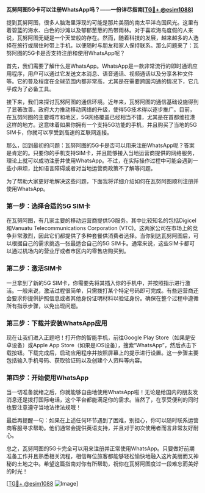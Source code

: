 **瓦努阿图5G卡可以注册WhatsApp吗？——一份详尽指南[[TG💪+ @esim1088](https://t.me/s/esim1088)]**

提到瓦努阿图，很多人脑海里浮现的可能是那片美丽的南太平洋岛国风光。这里有着碧蓝的海水、白色的沙滩以及郁郁葱葱的热带雨林。对于喜欢海岛度假的人来说，瓦努阿图无疑是一个天堂般的存在。然而，随着科技的发展，越来越多的人选择在旅行或居住时带上手机，以便随时与朋友和家人保持联系。那么问题来了：瓦努阿图的5G卡是否支持注册和使用WhatsApp呢？

首先，我们需要了解什么是WhatsApp。WhatsApp是一款非常流行的即时通讯应用程序，用户可以通过它发送文本消息、语音通话、视频通话以及分享各种文件等。它的普及程度在全球范围内都非常高，尤其是在需要跨国沟通的情况下，它几乎成为了必备工具。

接下来，我们来探讨瓦努阿图的通信环境。近年来，瓦努阿图的通信基础设施得到了显著改善。政府大力推动移动网络的升级，使得5G技术得以逐步推广。目前，在瓦努阿图的主要城市和地区，5G网络覆盖已经相当不错，尤其是在首都维拉港这样的地方。这意味着如果你拥有一个支持5G功能的手机，并且购买了当地的5G SIM卡，你就可以享受到高速的互联网连接。

那么，回到最初的问题：瓦努阿图的5G卡是否可以用来注册WhatsApp呢？答案是肯定的。只要你的手机支持SIM卡，并且能够接入当地运营商提供的网络服务，理论上就可以成功注册并使用WhatsApp。不过，在实际操作过程中可能会遇到一些小麻烦，比如语言障碍或者对当地运营商政策不了解等问题。

为了帮助大家更好地解决这些问题，下面我将详细介绍如何在瓦努阿图顺利注册并使用WhatsApp。

### 第一步：选择合适的5G SIM卡

在瓦努阿图，有几家主要的移动运营商提供5G服务。其中比较知名的包括Digicel和Vanuatu Telecommunications Corporation (VTC)。这两家公司在市场上的竞争非常激烈，因此它们都提供了多种套餐供消费者选择。当你到达瓦努阿图后，可以根据自己的需求挑选一张最适合自己的5G SIM卡。通常来说，这些SIM卡都可以通过机场内的营业厅或者市区内的零售店购买到。

### 第二步：激活SIM卡

一旦拿到了新的5G SIM卡，你需要先将其插入你的手机中，并按照指示进行激活。一般来说，激活过程很简单，只需拨打某个特定号码即可完成。有些运营商还会要求你提供护照信息或者其他身份证明材料以验证身份。确保在整个过程中遵循所有指示步骤，以免出现问题。

### 第三步：下载并安装WhatsApp应用

现在让我们进入正题吧！打开你的智能手机，前往Google Play Store（如果是安卓设备）或Apple App Store（如果是iOS设备），搜索“WhatsApp”，然后点击下载按钮。下载完成后，启动应用程序并按照屏幕上的提示进行设置。这一步骤主要包括输入手机号码、获取验证码以及创建个人资料等内容。

### 第四步：开始使用WhatsApp

当一切准备就绪之后，你就能够自由地使用WhatsApp啦！无论是给国内的朋友发消息还是拨打国际电话，这个平台都能满足你的需求。当然了，在享受便利的同时也要注意遵守当地法律法规哦！

最后再提醒一句：如果在上述任何环节遇到了困难，别担心，你可以随时联系运营商客服寻求帮助。他们通常会提供英语支持，并且对于初次使用者而言非常友好耐心。

总之，瓦努阿图的5G卡完全可以用来注册并正常使用WhatsApp。只要做好前期准备工作并且熟悉相关流程，相信每位旅客都能够轻松愉快地融入这片美丽而又神秘的土地之中。希望这篇指南对你有所帮助，祝你在瓦努阿图度过一段难忘而美好的时光！

[[TG💪+ @esim1088](https://t.me/s/esim1088) ![Image](https://i.postimg.cc/4NQfJmqS/Snipaste-2025-05-13-00-14-12.png)]